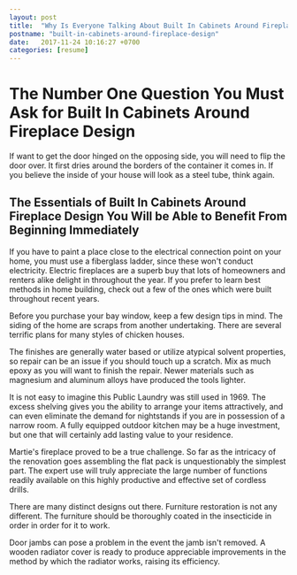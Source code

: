 ```yaml
---
layout: post
title:  "Why Is Everyone Talking About Built In Cabinets Around Fireplace Design"
postname: "built-in-cabinets-around-fireplace-design"
date:   2017-11-24 10:16:27 +0700
categories: [resume]
---
```

 The Number One Question You Must Ask for Built In Cabinets Around Fireplace Design 
====================================================================================

If want to get the door hinged on the opposing side, you will need to flip the door over. It first dries around the borders of the container it comes in. If you believe the inside of your house will look as a steel tube, think again.

 The Essentials of Built In Cabinets Around Fireplace Design You Will be Able to Benefit From Beginning Immediately 
--------------------------------------------------------------------------------------------------------------------

If you have to paint a place close to the electrical connection point on your home, you must use a fiberglass ladder, since these won't conduct electricity. Electric fireplaces are a superb buy that lots of homeowners and renters alike delight in throughout the year. If you prefer to learn best methods in home building, check out a few of the ones which were built throughout recent years.

Before you purchase your bay window, keep a few design tips in mind. The siding of the home are scraps from another undertaking. There are several terrific plans for many styles of chicken houses.

The finishes are generally water based or utilize atypical solvent properties, so repair can be an issue if you should touch up a scratch. Mix as much epoxy as you will want to finish the repair. Newer materials such as magnesium and aluminum alloys have produced the tools lighter.

It is not easy to imagine this Public Laundry was still used in 1969. The excess shelving gives you the ability to arrange your items attractively, and can even eliminate the demand for nightstands if you are in possession of a narrow room. A fully equipped outdoor kitchen may be a huge investment, but one that will certainly add lasting value to your residence.

Martie's fireplace proved to be a true challenge. So far as the intricacy of the renovation goes assembling the flat pack is unquestionably the simplest part. The expert use will truly appreciate the large number of functions readily available on this highly productive and effective set of cordless drills.

There are many distinct designs out there. Furniture restoration is not any different. The furniture should be thoroughly coated in the insecticide in order in order for it to work.

Door jambs can pose a problem in the event the jamb isn't removed. A wooden radiator cover is ready to produce appreciable improvements in the method by which the radiator works, raising its efficiency.
